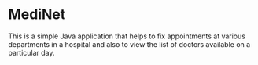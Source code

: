# MediNet
This is a simple Java application that helps to fix appointments at various departments in a hospital and also to view the list of doctors available on a particular day.
